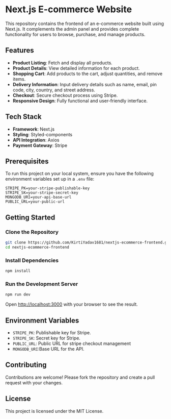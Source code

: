 # Next.js E-commerce Website

This repository contains the frontend of an e-commerce website built using Next.js. It complements the admin panel and provides complete functionality for users to browse, purchase, and manage products.

## Features

- **Product Listing**: Fetch and display all products.
- **Product Details**: View detailed information for each product.
- **Shopping Cart**: Add products to the cart, adjust quantities, and remove items.
- **Delivery Information**: Input delivery details such as name, email, pin code, city, country, and street address.
- **Checkout**: Secure checkout process using Stripe.
- **Responsive Design**: Fully functional and user-friendly interface.

## Tech Stack

- **Framework**: Next.js
- **Styling**: Styled-components
- **API Integration**: Axios
- **Payment Gateway**: Stripe

## Prerequisites

To run this project on your local system, ensure you have the following environment variables set up in a `.env` file:

```env
STRIPE_PK=your-stripe-publishable-key
STRIPE_SK=your-stripe-secret-key
MONGODB_URI=your-api-base-url
PUBLIC_URL=your-public-url
```

## Getting Started

### Clone the Repository

```bash
git clone https://github.com/KirtiYadav1681/nextjs-ecommerce-frontend.git
cd nextjs-ecommerce-frontend
```

### Install Dependencies

```bash
npm install
```

### Run the Development Server

```bash
npm run dev
```

Open [http://localhost:3000](http://localhost:3000) with your browser to see the result.


## Environment Variables

- `STRIPE_PK`: Publishable key for Stripe.
- `STRIPE_SK`: Secret key for Stripe.
- `PUBLIC_URL`: Public URL for stripe checkout management
- `MONGODB_URI`:Base URL for the API.

## Contributing

Contributions are welcome! Please fork the repository and create a pull request with your changes.

## License

This project is licensed under the MIT License.